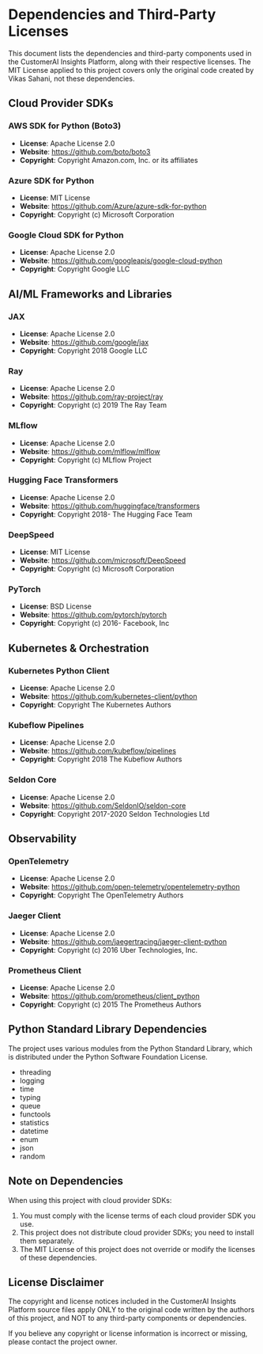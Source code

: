 # Dependencies and Third-Party Licenses

This document lists the dependencies and third-party components used in the CustomerAI Insights Platform, along with their respective licenses. The MIT License applied to this project covers only the original code created by Vikas Sahani, not these dependencies.

## Cloud Provider SDKs

### AWS SDK for Python (Boto3)
- **License**: Apache License 2.0
- **Website**: https://github.com/boto/boto3
- **Copyright**: Copyright Amazon.com, Inc. or its affiliates

### Azure SDK for Python
- **License**: MIT License
- **Website**: https://github.com/Azure/azure-sdk-for-python
- **Copyright**: Copyright (c) Microsoft Corporation

### Google Cloud SDK for Python
- **License**: Apache License 2.0
- **Website**: https://github.com/googleapis/google-cloud-python
- **Copyright**: Copyright Google LLC

## AI/ML Frameworks and Libraries

### JAX
- **License**: Apache License 2.0
- **Website**: https://github.com/google/jax
- **Copyright**: Copyright 2018 Google LLC

### Ray
- **License**: Apache License 2.0
- **Website**: https://github.com/ray-project/ray
- **Copyright**: Copyright (c) 2019 The Ray Team

### MLflow
- **License**: Apache License 2.0
- **Website**: https://github.com/mlflow/mlflow
- **Copyright**: Copyright (c) MLflow Project

### Hugging Face Transformers
- **License**: Apache License 2.0
- **Website**: https://github.com/huggingface/transformers
- **Copyright**: Copyright 2018- The Hugging Face Team

### DeepSpeed
- **License**: MIT License
- **Website**: https://github.com/microsoft/DeepSpeed
- **Copyright**: Copyright (c) Microsoft Corporation

### PyTorch
- **License**: BSD License
- **Website**: https://github.com/pytorch/pytorch
- **Copyright**: Copyright (c) 2016-     Facebook, Inc

## Kubernetes & Orchestration

### Kubernetes Python Client
- **License**: Apache License 2.0
- **Website**: https://github.com/kubernetes-client/python
- **Copyright**: Copyright The Kubernetes Authors

### Kubeflow Pipelines
- **License**: Apache License 2.0
- **Website**: https://github.com/kubeflow/pipelines
- **Copyright**: Copyright 2018 The Kubeflow Authors

### Seldon Core
- **License**: Apache License 2.0
- **Website**: https://github.com/SeldonIO/seldon-core
- **Copyright**: Copyright 2017-2020 Seldon Technologies Ltd

## Observability

### OpenTelemetry
- **License**: Apache License 2.0
- **Website**: https://github.com/open-telemetry/opentelemetry-python
- **Copyright**: Copyright The OpenTelemetry Authors

### Jaeger Client
- **License**: Apache License 2.0
- **Website**: https://github.com/jaegertracing/jaeger-client-python
- **Copyright**: Copyright (c) 2016 Uber Technologies, Inc.

### Prometheus Client
- **License**: Apache License 2.0
- **Website**: https://github.com/prometheus/client_python
- **Copyright**: Copyright (c) 2015 The Prometheus Authors

## Python Standard Library Dependencies

The project uses various modules from the Python Standard Library, which is distributed under the Python Software Foundation License.

- threading
- logging
- time
- typing
- queue
- functools
- statistics
- datetime
- enum
- json
- random

## Note on Dependencies

When using this project with cloud provider SDKs:

1. You must comply with the license terms of each cloud provider SDK you use.
2. This project does not distribute cloud provider SDKs; you need to install them separately.
3. The MIT License of this project does not override or modify the licenses of these dependencies.

## License Disclaimer

The copyright and license notices included in the CustomerAI Insights Platform source files apply ONLY to the original code written by the authors of this project, and NOT to any third-party components or dependencies.

If you believe any copyright or license information is incorrect or missing, please contact the project owner. 